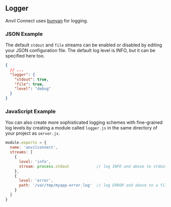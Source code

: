 ## Logger

Anvil Connect uses [bunyan](https://github.com/trentm/node-bunyan) for logging.

### JSON Example

The default `stdout` and `file` streams can be enabled or disabled by editing your JSON configuration file. The default log level is INFO, 
but it can be specified here too.

```json
{
  // ...
  "logger": {
    "stdout": true,
    "file": true,
    "level": "debug"
  }
}
```

### JavaScript Example

You can also create more sophisticated logging schemes with fine-grained log levels by creating a module called `logger.js` in the same directory of your project as `server.js`.

```javascript
module.exports = {
  name: 'anvilconnect',
  streams: [
    {
      level: 'info',
      stream: process.stdout            // log INFO and above to stdout
    },
    {
      level: 'error',
      path: '/var/tmp/myapp-error.log'  // log ERROR and above to a file
    }
  ]
}
```



